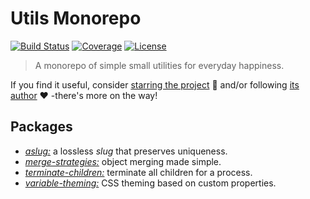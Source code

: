 # Utils Monorepo

[![Build Status](https://img.shields.io/travis/rafamel/utils/master.svg)](https://travis-ci.org/rafamel/utils)
[![Coverage](https://img.shields.io/coveralls/rafamel/utils/master.svg)](https://coveralls.io/github/rafamel/utils)
[![License](https://img.shields.io/github/license/rafamel/utils.svg)](https://github.com/rafamel/utils/blob/master/LICENSE)

> A monorepo of simple small utilities for everyday happiness.

If you find it useful, consider [starring the project](https://github.com/rafamel/utils) 💪 and/or following [its author](https://github.com/rafamel) ❤️ -there's more on the way!

## Packages

* [*aslug:*](https://github.com/rafamel/utils/tree/master/packages/aslug) a lossless *slug* that preserves uniqueness.
* [*merge-strategies:*](https://github.com/rafamel/utils/tree/master/packages/merge-strategies) object merging made simple.
* [*terminate-children:*](https://github.com/rafamel/utils/tree/master/packages/terminate-children) terminate all children for a process.
* [*variable-theming:*](https://github.com/rafamel/utils/tree/master/packages/variable-theming) CSS theming based on custom properties.

